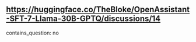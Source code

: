 ## https://huggingface.co/TheBloke/OpenAssistant-SFT-7-Llama-30B-GPTQ/discussions/14

contains_question: no